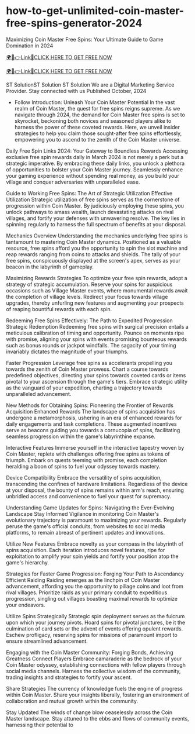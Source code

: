 # how-to-get-unlimited-coin-master-free-spins-generator-2024
Maximizing Coin Master Free Spins: Your Ultimate Guide to Game Domination in 2024

<a href="https://nowsinpro.com/coinmaster/" rel="nofollow">🌍📱👉Link📲CLICK HERE TO GET FREE NOW</a>


<a href="https://nowsinpro.com/coinmaster/" rel="nofollow">🌍📱👉Link📲CLICK HERE TO GET FREE NOW</a>

ST SolutionST Solution
ST Solution
We are a Digital Marketing Service Provider. Stay connected with us
Published October, 2024
+ Follow
Introduction: Unleash Your Coin Master Potential
In the vast realm of Coin Master, the quest for free spins reigns supreme. As we navigate through 2024, the demand for Coin Master free spins is set to skyrocket, beckoning both novices and seasoned players alike to harness the power of these coveted rewards. Here, we unveil insider strategies to help you claim those sought-after free spins effortlessly, empowering you to ascend to the zenith of the Coin Master universe.

Daily Free Spin Links 2024: Your Gateway to Boundless Rewards
Accessing exclusive free spin rewards daily in March 2024 is not merely a perk but a strategic imperative. By embracing these daily links, you unlock a plethora of opportunities to bolster your Coin Master journey. Seamlessly enhance your gaming experience without spending real money, as you build your village and conquer adversaries with unparalleled ease.

Guide to Working Free Spins: The Art of Strategic Utilization
Effective Utilization
Strategic utilization of free spins serves as the cornerstone of progression within Coin Master. By judiciously employing these spins, you unlock pathways to amass wealth, launch devastating attacks on rival villages, and fortify your defenses with unwavering resolve. The key lies in spinning regularly to harness the full spectrum of benefits at your disposal.

Mechanics Overview
Understanding the mechanics underlying free spins is tantamount to mastering Coin Master dynamics. Positioned as a valuable resource, free spins afford you the opportunity to spin the slot machine and reap rewards ranging from coins to attacks and shields. The tally of your free spins, conspicuously displayed at the screen's apex, serves as your beacon in the labyrinth of gameplay.

Maximizing Rewards Strategies
To optimize your free spin rewards, adopt a strategy of strategic accumulation. Reserve your spins for auspicious occasions such as Village Master events, where monumental rewards await the completion of village levels. Redirect your focus towards village upgrades, thereby unfurling new features and augmenting your prospects of reaping bountiful rewards with each spin.

Redeeming Free Spins Effectively: The Path to Expedited Progression
Strategic Redemption
Redeeming free spins with surgical precision entails a meticulous calibration of timing and opportunity. Pounce on moments ripe with promise, aligning your spins with events promising bounteous rewards such as bonus rounds or jackpot windfalls. The sagacity of your timing invariably dictates the magnitude of your triumphs.

Faster Progression
Leverage free spins as accelerants propelling you towards the zenith of Coin Master prowess. Chart a course towards predefined objectives, directing your spins towards coveted cards or items pivotal to your ascension through the game's tiers. Embrace strategic utility as the vanguard of your expedition, charting a trajectory towards unparalleled advancement.


New Methods for Obtaining Spins: Pioneering the Frontier of Rewards Acquisition
Enhanced Rewards
The landscape of spins acquisition has undergone a metamorphosis, ushering in an era of enhanced rewards for daily engagements and task completions. These augmented incentives serve as beacons guiding you towards a cornucopia of spins, facilitating seamless progression within the game's labyrinthine expanse.

Interactive Features
Immerse yourself in the interactive tapestry woven by Coin Master, replete with challenges offering free spins as tokens of triumph. Embark on quests teeming with promise, each completion heralding a boon of spins to fuel your odyssey towards mastery.

Device Compatibility
Embrace the versatility of spins acquisition, transcending the confines of hardware limitations. Regardless of the device at your disposal, the bounty of spins remains within arm's reach, ensuring unbridled access and convenience to fuel your quest for supremacy.


Understanding Game Updates for Spins: Navigating the Ever-Evolving Landscape
Stay Informed
Vigilance in monitoring Coin Master's evolutionary trajectory is paramount to maximizing your rewards. Regularly peruse the game's official conduits, from websites to social media platforms, to remain abreast of pertinent updates and innovations.

Utilize New Features
Embrace novelty as your compass in the labyrinth of spins acquisition. Each iteration introduces novel features, ripe for exploitation to amplify your spin yields and fortify your position atop the game's hierarchy.

Strategies for Faster Game Progression: Forging Your Path to Ascendancy
Efficient Raiding
Raiding emerges as the linchpin of Coin Master advancement, affording you the opportunity to pillage coins and loot from rival villages. Prioritize raids as your primary conduit to expeditious progression, singling out villages boasting maximal rewards to optimize your endeavors.

Utilize Spins Strategically
Strategic spin deployment serves as the fulcrum upon which your journey pivots. Hoard spins for pivotal junctures, be it the culmination of card sets or the advent of events offering opulent rewards. Eschew profligacy, reserving spins for missions of paramount import to ensure streamlined advancement.


Engaging with the Coin Master Community: Forging Bonds, Achieving Greatness
Connect Players
Embrace camaraderie as the bedrock of your Coin Master odyssey, establishing connections with fellow players through social media channels. Harness the collective wisdom of the community, trading insights and strategies to fortify your ascent.

Share Strategies
The currency of knowledge fuels the engine of progress within Coin Master. Share your insights liberally, fostering an environment of collaboration and mutual growth within the community.

Stay Updated
The winds of change blow ceaselessly across the Coin Master landscape. Stay attuned to the ebbs and flows of community events, harnessing their potential to

